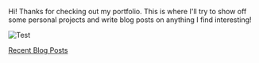 Hi! Thanks for checking out my portfolio. This is where I'll try to show off some personal projects and write blog posts on anything I find interesting!


![Test](§usagi§)

<u>Recent Blog Posts</u> 



